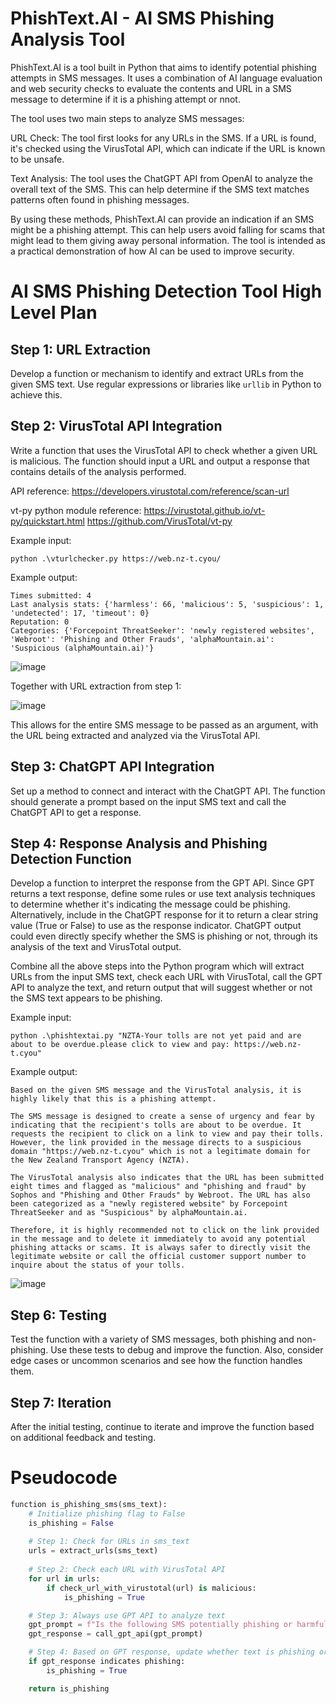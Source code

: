 # PhishText.AI - AI SMS Phishing Analysis Tool

PhishText.AI is a tool built in Python that aims to identify potential phishing attempts in SMS messages. It uses a combination of AI language evaluation and web security checks to evaluate the contents and URL in a SMS message to determine if it is a phishing attempt or nnot.

The tool uses two main steps to analyze SMS messages:

URL Check: The tool first looks for any URLs in the SMS. If a URL is found, it's checked using the VirusTotal API, which can indicate if the URL is known to be unsafe.

Text Analysis: The tool uses the ChatGPT API from OpenAI to analyze the overall text of the SMS. This can help determine if the SMS text matches patterns often found in phishing messages.

By using these methods, PhishText.AI can provide an indication if an SMS might be a phishing attempt. This can help users avoid falling for scams that might lead to them giving away personal information. The tool is intended as a practical demonstration of how AI can be used to improve security.

# AI SMS Phishing Detection Tool High Level Plan

## Step 1: URL Extraction
Develop a function or mechanism to identify and extract URLs from the given SMS text. Use regular expressions or libraries like `urllib` in Python to achieve this.

## Step 2: VirusTotal API Integration
Write a function that uses the VirusTotal API to check whether a given URL is malicious. The function should input a URL and output a response that contains details of the analysis performed.

API reference:
https://developers.virustotal.com/reference/scan-url

vt-py python module reference:
https://virustotal.github.io/vt-py/quickstart.html
https://github.com/VirusTotal/vt-py

Example input:

```
python .\vturlchecker.py https://web.nz-t.cyou/
```

Example output:

```
Times submitted: 4
Last analysis stats: {'harmless': 66, 'malicious': 5, 'suspicious': 1, 'undetected': 17, 'timeout': 0}
Reputation: 0
Categories: {'Forcepoint ThreatSeeker': 'newly registered websites', 'Webroot': 'Phishing and Other Frauds', 'alphaMountain.ai': 'Suspicious (alphaMountain.ai)'}
```

![image](https://github.com/DCKento/PhishText.AI/assets/20635370/0b6ac1fe-833f-4ef7-9334-7ad3e3f17cd8)

Together with URL extraction from step 1:

![image](https://github.com/DCKento/PhishText.AI/assets/20635370/54a5af24-7dd0-474e-add7-5bc21d8cfb89)

This allows for the entire SMS message to be passed as an argument, with the URL being extracted and analyzed via the VirusTotal API.

## Step 3: ChatGPT API Integration
Set up a method to connect and interact with the ChatGPT API. The function should generate a prompt based on the input SMS text and call the ChatGPT API to get a response.

## Step 4: Response Analysis and Phishing Detection Function
Develop a function to interpret the response from the GPT API. Since GPT returns a text response,  define some rules or use text analysis techniques to determine whether it's indicating the message could be phishing. Alternatively, include in the ChatGPT response for it to return a clear string value (True or False) to use as the response indicator. ChatGPT output could even directly specify whether the SMS is phishing or not, through its analysis of the text and VirusTotal output.

Combine all the above steps into the Python program which will extract URLs from the input SMS text, check each URL with VirusTotal, call the GPT API to analyze the text, and return output that will suggest whether or not the SMS text appears to be phishing.

Example input:

```
python .\phishtextai.py "NZTA-Your tolls are not yet paid and are about to be overdue.please click to view and pay: https://web.nz-t.cyou"
```

Example output:

```
Based on the given SMS message and the VirusTotal analysis, it is highly likely that this is a phishing attempt.

The SMS message is designed to create a sense of urgency and fear by indicating that the recipient's tolls are about to be overdue. It requests the recipient to click on a link to view and pay their tolls. However, the link provided in the message directs to a suspicious domain "https://web.nz-t.cyou" which is not a legitimate domain for the New Zealand Transport Agency (NZTA).

The VirusTotal analysis also indicates that the URL has been submitted eight times and flagged as "malicious" and "phishing and fraud" by Sophos and "Phishing and Other Frauds" by Webroot. The URL has also been categorized as a "newly registered website" by Forcepoint ThreatSeeker and as "Suspicious" by alphaMountain.ai.

Therefore, it is highly recommended not to click on the link provided in the message and to delete it immediately to avoid any potential phishing attacks or scams. It is always safer to directly visit the legitimate website or call the official customer support number to inquire about the status of your tolls.
```

![image](https://github.com/DCKento/PhishText.AI/assets/20635370/44f7260b-3242-416e-a514-d2727b164ad6)


## Step 6: Testing
Test the function with a variety of SMS messages, both phishing and non-phishing. Use these tests to debug and improve the function. Also, consider edge cases or uncommon scenarios and see how the function handles them.

## Step 7: Iteration
After the initial testing, continue to iterate and improve the function based on additional feedback and testing.

# Pseudocode

```python
function is_phishing_sms(sms_text):
    # Initialize phishing flag to False
    is_phishing = False
    
    # Step 1: Check for URLs in sms_text
    urls = extract_urls(sms_text)
    
    # Step 2: Check each URL with VirusTotal API
    for url in urls:
        if check_url_with_virustotal(url) is malicious:
            is_phishing = True

    # Step 3: Always use GPT API to analyze text
    gpt_prompt = f"Is the following SMS potentially phishing or harmful: '{sms_text}'?"
    gpt_response = call_gpt_api(gpt_prompt)

    # Step 4: Based on GPT response, update whether text is phishing or not
    if gpt_response indicates phishing:
        is_phishing = True

    return is_phishing
```
